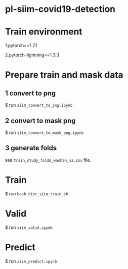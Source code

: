 # pl-siim-covid19-detection

# Train environment
1.pytorch==1.7.1

2.pytorch-lightning==1.3.3

# Prepare train and mask data
## 1 convert to png
$ run `siim_convert_to_png.ipynb`

## 2 convert to mask png
$ run `siim_convert_to_mask_png.ipynb`

## 3 generate folds
see `train_study_folds_washen_v2.csv` file.

# Train
$ run `bash dist_siim_train.sh` 

# Valid
$ run `siim_valid.ipynb`

# Predict
$ run `siim_predict.ipynb`
